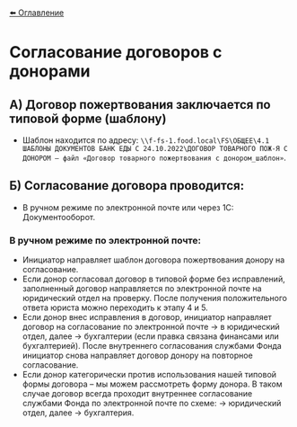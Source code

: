 [⬅️ Оглавление](../README.md)

# Согласование договоров с донорами

## А) Договор пожертвования заключается по типовой форме (шаблону)

- Шаблон находится по адресу: `\\f-fs-1.food.local\FS\ОБЩЕЕ\4.1 ШАБЛОНЫ ДОКУМЕНТОВ БАНК ЕДЫ С 24.10.2022\ДОГОВОР ТОВАРНОГО ПОЖ-Я С ДОНОРОМ – файл «Договор товарного пожертвования с донором_шаблон»`.

## Б) Согласование договора проводится:

- В ручном режиме по электронной почте или через 1С: Документооборот.

### В ручном режиме по электронной почте:
- Инициатор направляет шаблон договора пожертвования донору на согласование.
- Если донор согласовал договор в типовой форме без исправлений, заполненный договор направляется по электронной почте на юридический отдел на проверку. После получения положительного ответа юриста можно переходить к этапу 4 и 5.
- Если донор внес исправления в договор, инициатор направляет договор на согласование по электронной почте → в юридический отдел, далее → бухгалтерии (если правка связана финансами или бухгалтерией). После внутреннего согласования службами Фонда инициатор снова направляет договор донору на повторное согласование.
- Если донор категорически против использования нашей типовой формы договора – мы можем рассмотреть форму донора. В таком случае договор всегда проходит внутреннее согласование службами Фонда по электронной почте по схеме: → юридический отдел, далее → бухгалтерия.